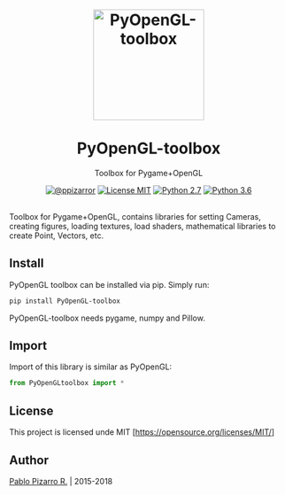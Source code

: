 <h1 align="center">
  <a href="https://ppizarror.com/pyopengl-toolbox/" title="PyOpenGL-toolbox">
    <img alt="PyOpenGL-toolbox" src="https://ppizarror.com/resources/other/python.png" width="200px" height="200px" />
  </a>
  <br /><br />
  PyOpenGL-toolbox</h1>
<p align="center">Toolbox for Pygame+OpenGL</p>
<div align="center"><a href="https://ppizarror.com"><img alt="@ppizarror" src="https://ppizarror.com/badges/author.svg" /></a>
<a href="https://opensource.org/licenses/MIT/"><img alt="License MIT" src="https://ppizarror.com/badges/licensemit.svg" /></a>
<a href="https://www.python.org/downloads/"><img alt="Python 2.7" src="https://ppizarror.com/badges/python27.svg" /></a>
<a href="https://www.python.org/downloads/"><img alt="Python 3.6" src="https://ppizarror.com/badges/python36.svg" /></a>
</div><br />

Toolbox for Pygame+OpenGL, contains libraries for setting Cameras, 
creating figures, loading textures, load shaders, mathematical libraries
to create Point, Vectors, etc.

## Install

PyOpenGL toolbox can be installed via pip. Simply run:

```bash
pip install PyOpenGL-toolbox
```

PyOpenGL-toolbox needs pygame, numpy and Pillow.

## Import

Import of this library is similar as PyOpenGL:
```python
from PyOpenGLtoolbox import *
```

## License
This project is licensed unde MIT [https://opensource.org/licenses/MIT/]

## Author
<a href="https://ppizarror.com" title="ppizarror">Pablo Pizarro R.</a> | 2015-2018
